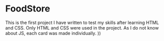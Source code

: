 # FoodStore

This is the first project I have written to test my skills after learning HTML and CSS.
Only HTML and CSS were used in the project.
As I do not know about JS, each card was made individually. ))
